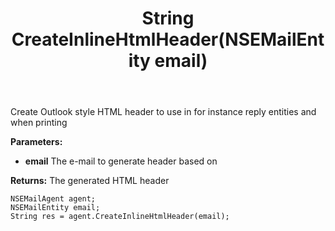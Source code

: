 ﻿---
uid: crmscript_ref_NSEMailAgent_CreateInlineHtmlHeader
title: String CreateInlineHtmlHeader(NSEMailEntity email)
intellisense: NSEMailAgent.CreateInlineHtmlHeader
keywords: NSEMailAgent, CreateInlineHtmlHeader
so.topic: reference
---

Create Outlook style HTML header to use in for instance reply entities and when printing

**Parameters:**
 - **email** The e-mail to generate header based on

**Returns:** The generated HTML header

```crmscript
NSEMailAgent agent;
NSEMailEntity email;
String res = agent.CreateInlineHtmlHeader(email);
```

